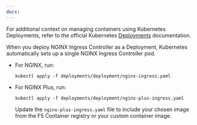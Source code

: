 ```yaml
---
docs:
---
```


For additional context on managing containers using Kubernetes Deployments, refer to the official Kubernetes [Deployments](https://kubernetes.io/docs/concepts/workloads/controllers/deployment/) documentation.

When you deploy NGINX Ingress Controller as a Deployment, Kubernetes automatically sets up a single NGINX Ingress Controller pod.

- For NGINX, run:

    ```shell
    kubectl apply -f deployments/deployment/nginx-ingress.yaml
    ```

- For NGINX Plus, run:

    ```shell
    kubectl apply -f deployments/deployment/nginx-plus-ingress.yaml
    ```

    Update the `nginx-plus-ingress.yaml` file to include your chosen image from the F5 Container registry or your custom container image.
